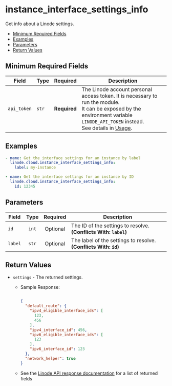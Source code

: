 # instance_interface_settings_info

Get info about a Linode settings.

- [Minimum Required Fields](#minimum-required-fields)
- [Examples](#examples)
- [Parameters](#parameters)
- [Return Values](#return-values)

## Minimum Required Fields
| Field       | Type  | Required     | Description                                                                                                                                                                                                              |
|-------------|-------|--------------|--------------------------------------------------------------------------------------------------------------------------------------------------------------------------------------------------------------------------|
| `api_token` | `str` | **Required** | The Linode account personal access token. It is necessary to run the module. <br/>It can be exposed by the environment variable `LINODE_API_TOKEN` instead. <br/>See details in [Usage](https://github.com/linode/ansible_linode?tab=readme-ov-file#usage). |

## Examples

```yaml
- name: Get the interface settings for an instance by label
  linode.cloud.instance_interface_settings_info:
    label: my-instance
```

```yaml
- name: Get the interface settings for an instance by ID
  linode.cloud.instance_interface_settings_info:
    id: 12345
```


## Parameters

| Field     | Type | Required | Description                                                                  |
|-----------|------|----------|------------------------------------------------------------------------------|
| `id` | <center>`int`</center> | <center>Optional</center> | The ID of the settings to resolve.  **(Conflicts With: `label`)** |
| `label` | <center>`str`</center> | <center>Optional</center> | The label of the settings to resolve.  **(Conflicts With: `id`)** |

## Return Values

- `settings` - The returned settings.

    - Sample Response:
        ```json
        
        {
          "default_route": {
            "ipv4_eligible_interface_ids": [
              123,
              456
            ],
            "ipv4_interface_id": 456,
            "ipv6_eligible_interface_ids": [
              123
            ],
            "ipv6_interface_id": 123
          },
          "network_helper": true
        }
        
        ```
    - See the [Linode API response documentation](https://techdocs.akamai.com/linode-api/reference/get-linode-interface-settings) for a list of returned fields



